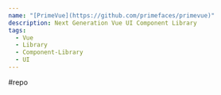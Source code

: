 ```yaml
---
name: "[PrimeVue](https://github.com/primefaces/primevue)"
description: Next Generation Vue UI Component Library
tags:
  - Vue
  - Library
  - Component-Library
  - UI
---
```

#repo